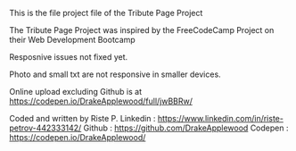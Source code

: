 This is the file project file of the Tribute Page Project
 
The Tribute Page Project was inspired by the FreeCodeCamp Project on their Web Development Bootcamp

Resposnive issues not fixed yet.

Photo and small txt are not responsive in smaller devices.

Online upload excluding Github is at https://codepen.io/DrakeApplewood/full/jwBBRw/

Coded and written by Riste P.
Linkedin : https://www.linkedin.com/in/riste-petrov-442333142/
Github : https://github.com/DrakeApplewood
Codepen : https://codepen.io/DrakeApplewood/
